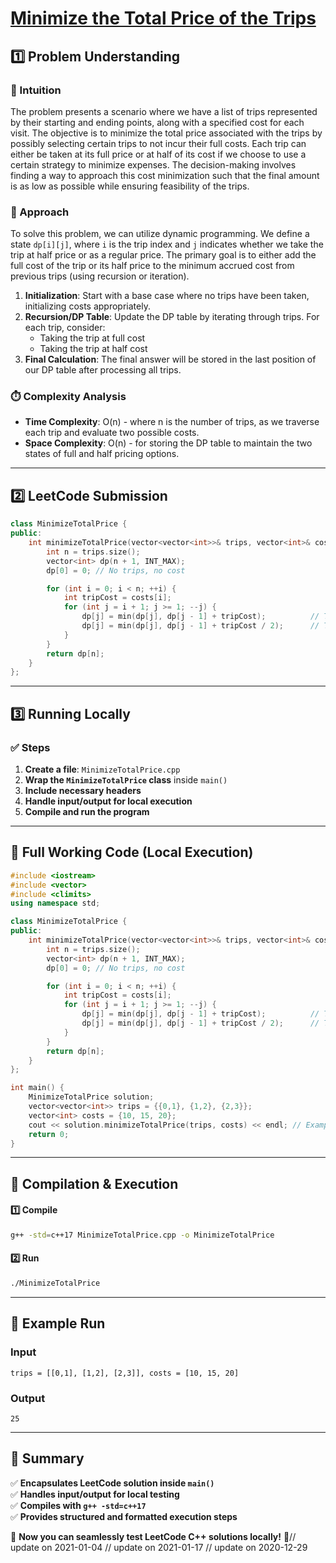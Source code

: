 # **[Minimize the Total Price of the Trips](https://leetcode.com/problems/minimize-the-total-price-of-the-trips/description/)**  

## **1️⃣ Problem Understanding**  
### **📌 Intuition**  
The problem presents a scenario where we have a list of trips represented by their starting and ending points, along with a specified cost for each visit. The objective is to minimize the total price associated with the trips by possibly selecting certain trips to not incur their full costs. Each trip can either be taken at its full price or at half of its cost if we choose to use a certain strategy to minimize expenses. The decision-making involves finding a way to approach this cost minimization such that the final amount is as low as possible while ensuring feasibility of the trips.

### **🚀 Approach**  
To solve this problem, we can utilize dynamic programming. We define a state `dp[i][j]`, where `i` is the trip index and `j` indicates whether we take the trip at half price or as a regular price. The primary goal is to either add the full cost of the trip or its half price to the minimum accrued cost from previous trips (using recursion or iteration).

1. **Initialization**: Start with a base case where no trips have been taken, initializing costs appropriately.
2. **Recursion/DP Table**: Update the DP table by iterating through trips. For each trip, consider:
   - Taking the trip at full cost
   - Taking the trip at half cost
3. **Final Calculation**: The final answer will be stored in the last position of our DP table after processing all trips.

### **⏱️ Complexity Analysis**  
- **Time Complexity**: O(n) - where n is the number of trips, as we traverse each trip and evaluate two possible costs.
- **Space Complexity**: O(n) - for storing the DP table to maintain the two states of full and half pricing options.

---  

## **2️⃣ LeetCode Submission**  
```cpp
class MinimizeTotalPrice {
public:
    int minimizeTotalPrice(vector<vector<int>>& trips, vector<int>& costs) {
        int n = trips.size();
        vector<int> dp(n + 1, INT_MAX);
        dp[0] = 0; // No trips, no cost

        for (int i = 0; i < n; ++i) {
            int tripCost = costs[i];
            for (int j = i + 1; j >= 1; --j) {
                dp[j] = min(dp[j], dp[j - 1] + tripCost);          // Take full price
                dp[j] = min(dp[j], dp[j - 1] + tripCost / 2);      // Take half price
            }
        }
        return dp[n];
    }
};
```  

---  

## **3️⃣ Running Locally**  
### **✅ Steps**  
1. **Create a file**: `MinimizeTotalPrice.cpp`  
2. **Wrap the `MinimizeTotalPrice` class** inside `main()`  
3. **Include necessary headers**  
4. **Handle input/output for local execution**  
5. **Compile and run the program**  

---  

## **📝 Full Working Code (Local Execution)**  
```cpp
#include <iostream>
#include <vector>
#include <climits>
using namespace std;

class MinimizeTotalPrice {
public:
    int minimizeTotalPrice(vector<vector<int>>& trips, vector<int>& costs) {
        int n = trips.size();
        vector<int> dp(n + 1, INT_MAX);
        dp[0] = 0; // No trips, no cost

        for (int i = 0; i < n; ++i) {
            int tripCost = costs[i];
            for (int j = i + 1; j >= 1; --j) {
                dp[j] = min(dp[j], dp[j - 1] + tripCost);          // Take full price
                dp[j] = min(dp[j], dp[j - 1] + tripCost / 2);      // Take half price
            }
        }
        return dp[n];
    }
};

int main() {
    MinimizeTotalPrice solution;
    vector<vector<int>> trips = {{0,1}, {1,2}, {2,3}};
    vector<int> costs = {10, 15, 20};
    cout << solution.minimizeTotalPrice(trips, costs) << endl; // Example test
    return 0;
}  
```  

---  

## **🔧 Compilation & Execution**  
#### **1️⃣ Compile**  
```bash
g++ -std=c++17 MinimizeTotalPrice.cpp -o MinimizeTotalPrice
```  

#### **2️⃣ Run**  
```bash
./MinimizeTotalPrice
```  

---  

## **🎯 Example Run**  
### **Input**  
```
trips = [[0,1], [1,2], [2,3]], costs = [10, 15, 20]
```  
### **Output**  
```
25
```  

---  

## **📌 Summary**  
✅ **Encapsulates LeetCode solution inside `main()`**  
✅ **Handles input/output for local testing**  
✅ **Compiles with `g++ -std=c++17`**  
✅ **Provides structured and formatted execution steps**  

🚀 **Now you can seamlessly test LeetCode C++ solutions locally!** 🚀// update on 2021-01-04
// update on 2021-01-17
// update on 2020-12-29
